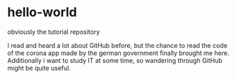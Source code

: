 # hello-world
obviously the tutorial repository

I read and heard a lot about GitHub before, but the chance to read the code of the corona app made by the german government finally brought me here. Additionally i want to study IT at some time, so wandering through GitHub might be quite useful.
